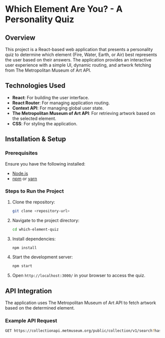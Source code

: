 # Which Element Are You? - A Personality Quiz

## Overview
This project is a React-based web application that presents a personality quiz to determine which element (Fire, Water, Earth, or Air) best represents the user based on their answers. The application provides an interactive user experience with a simple UI, dynamic routing, and artwork fetching from The Metropolitan Museum of Art API.

## Technologies Used
- **React**: For building the user interface.
- **React Router**: For managing application routing.
- **Context API**: For managing global user state.
- **The Metropolitan Museum of Art API**: For retrieving artwork based on the selected element.
- **CSS**: For styling the application.

## Installation & Setup

### Prerequisites
Ensure you have the following installed:
- [Node.js](https://nodejs.org/)
- [npm](https://www.npmjs.com/) or [yarn](https://yarnpkg.com/)

### Steps to Run the Project
1. Clone the repository:
   ```sh
   git clone <repository-url>
   ```
2. Navigate to the project directory:
   ```sh
   cd which-element-quiz
   ```
3. Install dependencies:
   ```sh
   npm install
   ```
4. Start the development server:
   ```sh
   npm start
   ```
5. Open `http://localhost:3000/` in your browser to access the quiz.


## API Integration
The application uses The Metropolitan Museum of Art API to fetch artwork based on the determined element.

### Example API Request
```sh
GET https://collectionapi.metmuseum.org/public/collection/v1/search?hasImages=true&q=<element>&isOnView=true
```


